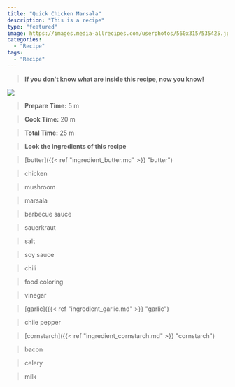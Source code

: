 ```yaml
---
title: "Quick Chicken Marsala"
description: "This is a recipe"
type: "featured"
image: https://images.media-allrecipes.com/userphotos/560x315/535425.jpg
categories: 
  - "Recipe"
tags: 
  - "Recipe"
---
```



>**If you don't know what are inside this recipe, now you know!**

![](../images/Recipes-Banner.jpg)
> **Prepare Time:** 5 m


> **Cook Time:** 20 m


> **Total Time:** 25 m

> **Look the ingredients of this recipe**

> [butter]({{< ref "ingredient_butter.md" >}} "butter")

> chicken

> mushroom

> marsala

> barbecue sauce

> sauerkraut

> salt

> soy sauce

> chili

> food coloring

> vinegar

> [garlic]({{< ref "ingredient_garlic.md" >}} "garlic")

> chile pepper

> [cornstarch]({{< ref "ingredient_cornstarch.md" >}} "cornstarch")

> bacon

> celery

> milk

